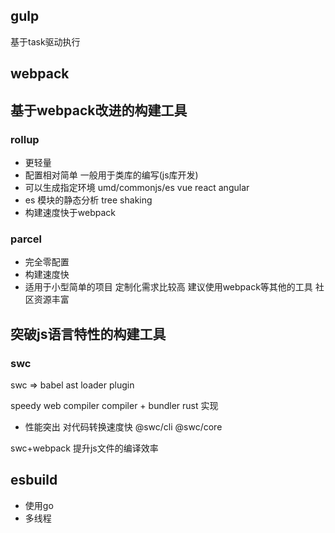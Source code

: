 ## gulp

基于task驱动执行

## webpack

## 基于webpack改进的构建工具

### rollup

- 更轻量
- 配置相对简单 一般用于类库的编写(js库开发)
- 可以生成指定环境 umd/commonjs/es vue react angular
- es 模块的静态分析 tree shaking
- 构建速度快于webpack
  
### parcel
- 完全零配置
- 构建速度快
- 适用于小型简单的项目 定制化需求比较高 建议使用webpack等其他的工具 社区资源丰富

## 突破js语言特性的构建工具

### swc

swc => babel ast loader  plugin

speedy web compiler
compiler + bundler rust 实现
  
- 性能突出 对代码转换速度快
@swc/cli @swc/core

swc+webpack 提升js文件的编译效率

## esbuild

- 使用go
- 多线程